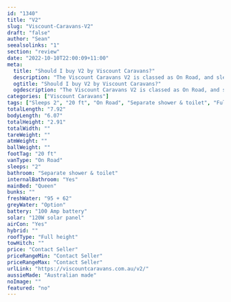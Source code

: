 ```yaml
---
id: "1340"
title: "V2"
slug: "Viscount-Caravans-V2"
draft: "false"
author: "Sean"
seealsolinks: "1"
section: "review"
date: "2022-10-10T22:00:09+11:00"
meta:
  title: "Should I buy V2 by Viscount Caravans?"
  description: "The Viscount Caravans V2 is classed as On Road, and sleeps 2 people. It is Australian made and comes in at 20 ft. It generally has Separate shower & toilet."
  ogtitle: "Should I buy V2 by Viscount Caravans?"
  ogdescription: "The Viscount Caravans V2 is classed as On Road, and sleeps 2 people. It is Australian made and comes in at 20 ft. It generally has Separate shower & toilet."
categories: ["Viscount Caravans"]
tags: ["Sleeps 2", "20 ft", "On Road", "Separate shower & toilet", "Full height", "Price Unknown"]
totalLength: "7.92"
bodyLength: "6.07"
totalHeight: "2.91"
totalWidth: ""
tareWeight: ""
atmWeight: ""
ballWeight: ""
footTag: "20 ft"
vanType: "On Road"
sleeps: "2"
bathroom: "Separate shower & toilet"
internalBathroom: "Yes"
mainBed: "Queen"
bunks: ""
freshWater: "95 + 62"
greyWater: "Option"
battery: "100 Amp battery"
solar: "120W solar panel"
airCon: "Yes"
hybrid: ""
roofType: "Full height"
towHitch: ""
price: "Contact Seller"
priceRangeMin: "Contact Seller"
priceRangeMax: "Contact Seller"
urlLink: "https://viscountcaravans.com.au/v2/"
aussieMade: "Australian made"
noImage: ""
featured: "no"
---
```

